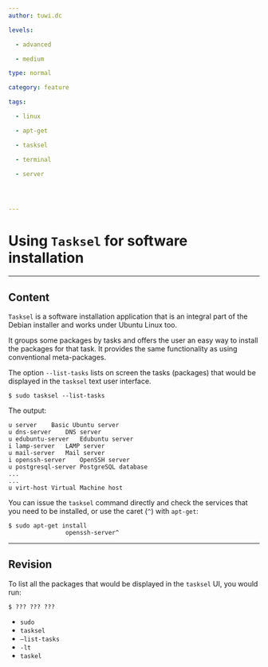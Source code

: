 ```yaml
---
author: tuwi.dc

levels:

  - advanced

  - medium

type: normal

category: feature

tags:

  - linux

  - apt-get

  - tasksel

  - terminal

  - server




---
```


# Using `Tasksel` for software installation

---
## Content

`Tasksel` is a software installation application that is an integral part of the Debian installer and works under Ubuntu Linux too. 

It groups some packages by tasks and offers the user an easy way to install the packages for that task. It provides the same functionality as using conventional meta-packages.

The option `--list-tasks` lists on screen the tasks (packages) that would be displayed in the `tasksel` text user interface.
```
$ sudo tasksel --list-tasks
```	
The output:
```
u server	Basic Ubuntu server
u dns-server	DNS server
u edubuntu-server	Edubuntu server
i lamp-server	LAMP server
u mail-server	Mail server
i openssh-server	OpenSSH server
u postgresql-server	PostgreSQL database
...
...
u virt-host	Virtual Machine host
```
You can issue the `tasksel` command directly and check the services that you need to be installed, or use the caret (`^`)
with `apt-get`:
```
$ sudo apt-get install 
                openssh-server^
```

---
## Revision

To list all the packages that would be displayed in the `tasksel` UI, you would run:
```
$ ??? ??? ??? 
```

* `sudo`
* `tasksel`
* `—list-tasks`
* `-lt`
* `taskel`


